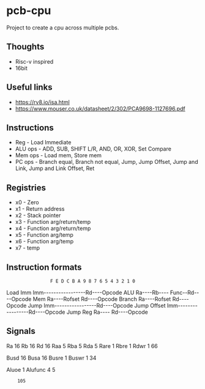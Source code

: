 # pcb-cpu

Project to create a cpu across multiple pcbs.


## Thoughts
* Risc-v inspired
* 16bit


## Useful links
* https://rv8.io/isa.html
* https://www.mouser.co.uk/datasheet/2/302/PCA9698-1127696.pdf


## Instructions
* Reg     - Load Immediate
* ALU ops - ADD, SUB, SHIFT L/R, AND, OR, XOR, Set Compare
* Mem ops - Load mem, Store mem
* PC ops  - Branch equal, Branch not equal, Jump, Jump Offset, Jump and Link, Jump and Link Offset, Ret


## Registries
* x0 - Zero
* x1 - Return address
* x2 - Stack pointer
* x3 - Function arg/return/temp
* x4 - Function arg/return/temp
* x5 - Function arg/temp
* x6 - Function arg/temp
* x7 - temp

## Instruction formats
                    F E D C B A 9 8 7 6 5 4 3 2 1 0
Load Imm            Imm-----------------Rd----Opcode
ALU                 Ra----Rb----  Func--Rd----Opcode
Mem                 Ra----Rofset        Rd----Opcode
Branch              Ra----Rofset        Rd----Opcode
Jump                Imm-----------------Rd----Opcode
Jump Offset         Imm-----------------Rd----Opcode
Jump Reg            Ra----              Rd----Opcode


## Signals
Ra      16
Rb      16
Rd      16
Raa     5
Rba     5
Rda     5
Rare    1
Rbre    1
Rdwr    1
        66

Busd    16
Busa    16
Busre   1
Buswr   1
        34

Aluoe   1
Alufunc 4
        5

        105
